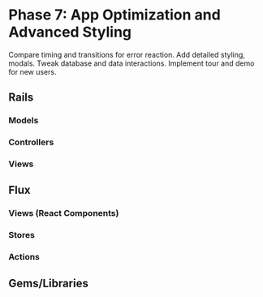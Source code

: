 # Phase 7: App Optimization and Advanced Styling

Compare timing and transitions for error reaction. Add detailed styling, modals. Tweak database and data interactions. Implement tour and demo for new users.

## Rails
### Models

### Controllers

### Views

## Flux
### Views (React Components)

### Stores

### Actions

## Gems/Libraries
